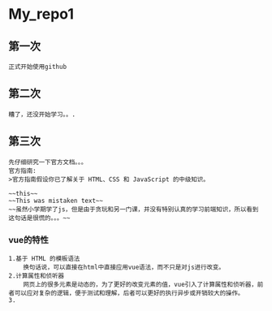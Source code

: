 # My_repo1
## 第一次
    正式开始使用github
## 第二次
    糟了，还没开始学习。。.
## 第三次
    先仔细研究一下官方文档。。。
    官方指南:
    >官方指南假设你已了解关于 HTML、CSS 和 JavaScript 的中级知识。
    
    ~~this~~
    ~~This was mistaken text~~	
    ~~虽然小学期学了js，但是由于贪玩和另一门课，并没有特别认真的学习前端知识，所以看到这句话是很慌的。。。~~
### vue的特性
    1.基于 HTML 的模板语法
        换句话说，可以直接在html中直接应用vue语法，而不只是对js进行改变。
    2.计算属性和侦听器
        网页上的很多元素是动态的，为了更好的改变元素的值，vue引入了计算属性和侦听器，前者可以应对复杂的逻辑，便于测试和理解，后者可以更好的执行异步或开销较大的操作。
    3.
    
    
    
